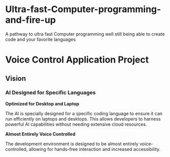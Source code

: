 # Ultra-fast-Computer-programming-and-fire-up
A pathway to ultra fast Computer programming well still being able to create code and your favorite languages
# Voice Control Application Project

## Vision

### AI Designed for Specific Languages

**Optimized for Desktop and Laptop**

The AI is specially designed for a specific coding language to ensure it can run efficiently on laptops and desktops. This allows developers to harness powerful AI capabilities without needing extensive cloud resources.

**Almost Entirely Voice Controlled**

The development environment is designed to be almost entirely voice-controlled, allowing for hands-free interaction and increased accessibility.


